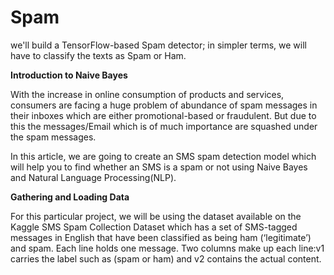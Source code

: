 # Spam
we'll build a TensorFlow-based Spam detector; in simpler terms, we will have to classify the texts as Spam or Ham.

**Introduction to Naive Bayes**

With the increase in online consumption of products and services, consumers are facing a huge problem of abundance of spam messages in their inboxes which are either promotional-based or fraudulent. But due to this the messages/Email which is of much importance are squashed under the spam messages.

In this article, we are going to create an SMS spam detection model which will help you to find whether an SMS is a spam or not using Naive Bayes and Natural Language Processing(NLP).

**Gathering and Loading Data**

For this particular project, we will be using the dataset available on the Kaggle SMS Spam Collection Dataset which has a set of SMS-tagged messages in English that have been classified as being ham (‘legitimate’) and spam. Each line holds one message. Two columns make up each line:v1 carries the label such as (spam or ham) and v2 contains the actual content.
